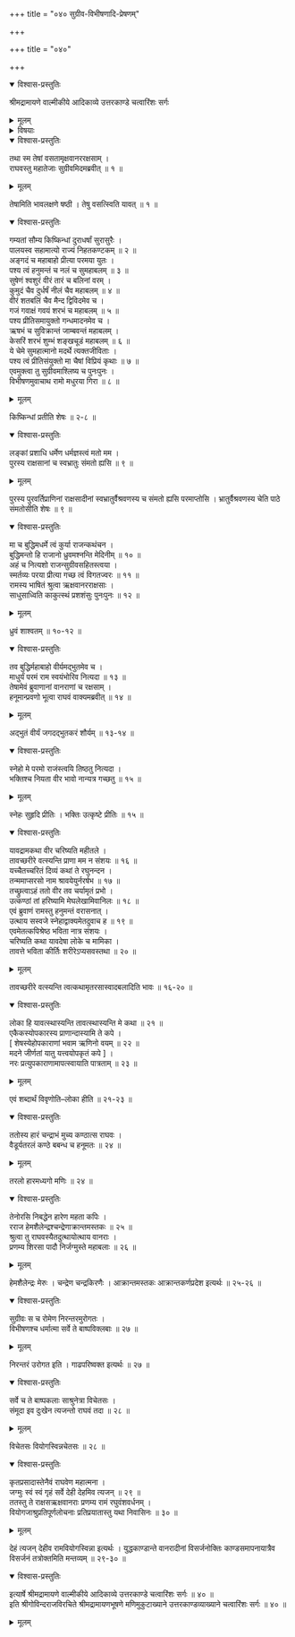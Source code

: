 +++
title = "०४० सुग्रीव-विभीषणादि-प्रेषणम्"

+++

+++
title = "०४०"

+++

<details open><summary>विश्वास-प्रस्तुतिः</summary>

श्रीमद्रामायणे वाल्मीकीये आदिकाव्ये उत्तरकाण्डे चत्वारिंशः सर्गः
</details>

<details><summary>मूलम्</summary>

श्रीमद्रामायणे वाल्मीकीये आदिकाव्ये उत्तरकाण्डे चत्वारिंशः सर्गः
</details>

<details><summary>विषयाः</summary>

रामेण स-बहुमान-परिष्वङ्गं सुग्रीव-विभीषणादीनां स्व-स्वावासं प्रति प्रेषणम् ॥ १ ॥  
तथा हनुमत्-कण्ठे स्व-कण्ठ-स्थ--मुक्ता-हारार्पण-पूर्वकं वर-दानेनेष्ट-देशं प्रति प्रेषणम् ॥ २ ॥
</details>

<details open><summary>विश्वास-प्रस्तुतिः</summary>

तथा स्म तेषां वसतामृक्षवानररक्षसाम् ।  
राघवस्तु महातेजाः सुग्रीवमिदमब्रवीत् ॥ १ ॥
</details>

<details><summary>मूलम्</summary>

तथा स्म तेषां वसतामृक्षवानररक्षसाम् ।  
राघवस्तु महातेजाः सुग्रीवमिदमब्रवीत् ॥ १ ॥
</details>

तेषामिति भावलक्षणे षष्ठी । तेषु वसत्स्विति यावत् ॥ १ ॥

<details open><summary>विश्वास-प्रस्तुतिः</summary>

गम्यतां सौम्य किष्किन्धां दुराधर्षां सुरासुरैः ।  
पालयस्व सहामात्यो राज्यं निहतकण्टकम् ॥ २ ॥  
अङ्गदं च महाबाहो प्रीत्या परमया युतः ।  
पश्य त्वं हनुमन्तं च नलं च सुमहाबलम् ॥ ३ ॥  
सुषेणं श्वशुरं वीरं तारं च बलिनां वरम् ।  
कुमुदं चैव दुर्धर्षं नीलं चैव महाबलम् ॥ ४ ॥  
वीरं शतबलिं चैव मैन्द द्विविदमेव च ।  
गजं गवाक्षं गवयं शरभं च महाबलम् ॥ ५ ॥  
पश्य प्रीतिसमायुक्तो गन्धमादनमेव च ।  
ऋषभं च सुविक्रान्तं जाम्बवन्तं महाबलम् ।  
केसरिं शरभं शुम्भं शङ्खचूडं महाबलम् ॥ ६ ॥  
ये चेमे सुमहात्मानो मदर्थे त्यक्तजीविताः ।  
पश्य त्वं प्रीतिसंयुक्तो मा चैषां विप्रियं कृथाः ॥ ७ ॥  
एवमुक्त्वा तु सुग्रीवमाश्लिष्य च पुनःपुनः ।  
विभीषणमुवाचाथ रामो मधुरया गिरा ॥ ८ ॥
</details>

<details><summary>मूलम्</summary>

गम्यतां सौम्य किष्किन्धां दुराधर्षां सुरासुरैः ।  
पालयस्व सहामात्यो राज्यं निहतकण्टकम् ॥ २ ॥  
अङ्गदं च महाबाहो प्रीत्या परमया युतः ।  
पश्य त्वं हनुमन्तं च नलं च सुमहाबलम् ॥ ३ ॥  
सुषेणं श्वशुरं वीरं तारं च बलिनां वरम् ।  
कुमुदं चैव दुर्धर्षं नीलं चैव महाबलम् ॥ ४ ॥  
वीरं शतबलिं चैव मैन्द द्विविदमेव च ।  
गजं गवाक्षं गवयं शरभं च महाबलम् ॥ ५ ॥  
पश्य प्रीतिसमायुक्तो गन्धमादनमेव च ।  
ऋषभं च सुविक्रान्तं जाम्बवन्तं महाबलम् ।  
केसरिं शरभं शुम्भं शङ्खचूडं महाबलम् ॥ ६ ॥  
ये चेमे सुमहात्मानो मदर्थे त्यक्तजीविताः ।  
पश्य त्वं प्रीतिसंयुक्तो मा चैषां विप्रियं कृथाः ॥ ७ ॥  
एवमुक्त्वा तु सुग्रीवमाश्लिष्य च पुनःपुनः ।  
विभीषणमुवाचाथ रामो मधुरया गिरा ॥ ८ ॥
</details>

किष्किन्धां प्रतीति शेषः ॥ २-८ ॥

<details open><summary>विश्वास-प्रस्तुतिः</summary>

लङ्कां प्रशाधि धर्मेण धर्मज्ञस्त्वं मतो मम ।  
पुरस्य राक्षसानां च स्वभ्रातुः संमतो ह्यसि ॥ ९ ॥
</details>

<details><summary>मूलम्</summary>

लङ्कां प्रशाधि धर्मेण धर्मज्ञस्त्वं मतो मम ।  
पुरस्य राक्षसानां च स्वभ्रातुः संमतो ह्यसि ॥ ९ ॥
</details>

पुरस्य पुरवर्तिप्राणिनां राक्षसादीनां स्वभ्रातुर्वैश्रवणस्य च संमतो ह्यसि परमाप्तोसि । भ्रातुर्वैश्रवणस्य चेति पाठे संमतोसीति शेषः ॥ ९ ॥

<details open><summary>विश्वास-प्रस्तुतिः</summary>

मा च बुद्धिमधर्मे त्वं कुर्या राजन्कथंचन ।  
बुद्धिमन्तो हि राजानो ध्रुवमश्नन्ति मेदिनीम् ॥ १० ॥  
अहं च नित्यशो राजन्सुग्रीवसहितस्त्वया ।  
स्मर्तव्यः परया प्रीत्या गच्छ त्वं विगतज्वरः ॥ ११ ॥  
रामस्य भाषितं श्रुत्वा ऋक्षवानरराक्षसाः ।  
साधुसाध्विति काकुत्स्थं प्रशशंसुः पुनःपुनः ॥ १२ ॥
</details>

<details><summary>मूलम्</summary>

मा च बुद्धिमधर्मे त्वं कुर्या राजन्कथंचन ।  
बुद्धिमन्तो हि राजानो ध्रुवमश्नन्ति मेदिनीम् ॥ १० ॥  
अहं च नित्यशो राजन्सुग्रीवसहितस्त्वया ।  
स्मर्तव्यः परया प्रीत्या गच्छ त्वं विगतज्वरः ॥ ११ ॥  
रामस्य भाषितं श्रुत्वा ऋक्षवानरराक्षसाः ।  
साधुसाध्विति काकुत्स्थं प्रशशंसुः पुनःपुनः ॥ १२ ॥
</details>

ध्रुवं शाश्वतम् ॥ १०-१२ ॥

<details open><summary>विश्वास-प्रस्तुतिः</summary>

तव बुद्धिर्महाबाहो वीर्यमद्भुतमेव च ।  
माधुर्यं परमं राम स्वयंभोरिव नित्यदा ॥ १३ ॥  
तेषामेवं ब्रुवाणानां वानराणां च रक्षसाम् ।  
हनूमान्प्रवणो भूत्वा राघवं वाक्यमब्रवीत् ॥ १४ ॥
</details>

<details><summary>मूलम्</summary>

तव बुद्धिर्महाबाहो वीर्यमद्भुतमेव च ।  
माधुर्यं परमं राम स्वयंभोरिव नित्यदा ॥ १३ ॥  
तेषामेवं ब्रुवाणानां वानराणां च रक्षसाम् ।  
हनूमान्प्रवणो भूत्वा राघवं वाक्यमब्रवीत् ॥ १४ ॥
</details>

अद्भुतं वीर्यं जगदद्भुतकरं शौर्यम् ॥ १३-१४ ॥

<details open><summary>विश्वास-प्रस्तुतिः</summary>

स्नेहो मे परमो राजंस्त्वयि तिष्ठतु नित्यदा ।  
भक्तिश्च नियता वीर भावो नान्यत्र गच्छतु ॥ १५ ॥
</details>

<details><summary>मूलम्</summary>

स्नेहो मे परमो राजंस्त्वयि तिष्ठतु नित्यदा ।  
भक्तिश्च नियता वीर भावो नान्यत्र गच्छतु ॥ १५ ॥
</details>

स्नेहः सुहृदि प्रीतिः । भक्तिः उत्कृष्टे प्रीतिः ॥ १५ ॥

<details open><summary>विश्वास-प्रस्तुतिः</summary>

यावद्रामकथा वीर चरिष्यति महीतले ।  
तावच्छरीरे वत्स्यन्ति प्राणा मम न संशयः ॥ १६ ॥  
यच्चैतच्चरितं दिव्यं कथां ते रघुनन्दन ।  
तन्ममाप्सरसो नाम श्रावयेयुर्नरर्षभ ॥ १७ ॥  
तच्छ्रुत्वाऽहं ततो वीर तव चर्यामृतं प्रभो ।  
उत्कण्ठां तां हरिष्यामि मेघलेखामिवानिलः ॥ १८ ॥  
एवं ब्रुवाणं रामस्तु हनुमन्तं वरासनात् ।  
उत्थाय सस्वजे स्नेहाद्वाक्यमेतदुवाच ह ॥ १९ ॥  
एवमेतत्कपिश्रेष्ठ भविता नात्र संशयः ।  
चरिष्यति कथा यावदेषा लोके च मामिका ।  
तावत्ते भविता कीर्तिः शरीरेऽप्यसवस्तथा ॥ २० ॥
</details>

<details><summary>मूलम्</summary>

यावद्रामकथा वीर चरिष्यति महीतले ।  
तावच्छरीरे वत्स्यन्ति प्राणा मम न संशयः ॥ १६ ॥  
यच्चैतच्चरितं दिव्यं कथां ते रघुनन्दन ।  
तन्ममाप्सरसो नाम श्रावयेयुर्नरर्षभ ॥ १७ ॥  
तच्छ्रुत्वाऽहं ततो वीर तव चर्यामृतं प्रभो ।  
उत्कण्ठां तां हरिष्यामि मेघलेखामिवानिलः ॥ १८ ॥  
एवं ब्रुवाणं रामस्तु हनुमन्तं वरासनात् ।  
उत्थाय सस्वजे स्नेहाद्वाक्यमेतदुवाच ह ॥ १९ ॥  
एवमेतत्कपिश्रेष्ठ भविता नात्र संशयः ।  
चरिष्यति कथा यावदेषा लोके च मामिका ।  
तावत्ते भविता कीर्तिः शरीरेऽप्यसवस्तथा ॥ २० ॥
</details>

तावच्छरीरे वत्स्यन्ति त्वत्कथामृतरसास्वादबलादिति भावः ॥ १६-२० ॥

<details open><summary>विश्वास-प्रस्तुतिः</summary>

लोका हि यावत्स्थास्यन्ति तावत्स्थास्यन्ति मे कथा ॥ २१ ॥  
एकैकस्योपकारस्य प्राणान्दास्यामि ते कपे ।  
\[ शेषस्येहोपकाराणां भवाम ऋणिनो वयम् ॥ २२ ॥  
मदने जीर्णतां यातु यत्त्वयोपकृतं कपे \] ।  
नरः प्रत्युपकाराणामापत्स्वायाति पात्रताम् ॥ २३ ॥
</details>

<details><summary>मूलम्</summary>

लोका हि यावत्स्थास्यन्ति तावत्स्थास्यन्ति मे कथा ॥ २१ ॥  
एकैकस्योपकारस्य प्राणान्दास्यामि ते कपे ।  
\[ शेषस्येहोपकाराणां भवाम ऋणिनो वयम् ॥ २२ ॥  
मदने जीर्णतां यातु यत्त्वयोपकृतं कपे \] ।  
नरः प्रत्युपकाराणामापत्स्वायाति पात्रताम् ॥ २३ ॥
</details>

एवं शब्दार्थं विवृणोति–लोका हीति ॥ २१-२३ ॥

<details open><summary>विश्वास-प्रस्तुतिः</summary>

ततोस्य हारं चन्द्राभं मुच्य कण्ठात्स राघवः ।  
वैडूर्यतरलं कण्ठे बबन्ध च हनूमतः ॥ २४ ॥
</details>

<details><summary>मूलम्</summary>

ततोस्य हारं चन्द्राभं मुच्य कण्ठात्स राघवः ।  
वैडूर्यतरलं कण्ठे बबन्ध च हनूमतः ॥ २४ ॥
</details>

तरलो हारमध्यगो मणिः ॥ २४ ॥

<details open><summary>विश्वास-प्रस्तुतिः</summary>

तेनोरसि निबद्धेन हारेण महता कपिः ।  
रराज हेमशैलेन्द्रश्चन्द्रेणाक्रान्तमस्तकः ॥ २५ ॥  
श्रुत्वा तु राघवस्यैतदुत्थायोत्थाय वानराः ।  
प्रणम्य शिरसा पादौ निर्जग्मुस्ते महाबलाः ॥ २६ ॥
</details>

<details><summary>मूलम्</summary>

तेनोरसि निबद्धेन हारेण महता कपिः ।  
रराज हेमशैलेन्द्रश्चन्द्रेणाक्रान्तमस्तकः ॥ २५ ॥  
श्रुत्वा तु राघवस्यैतदुत्थायोत्थाय वानराः ।  
प्रणम्य शिरसा पादौ निर्जग्मुस्ते महाबलाः ॥ २६ ॥
</details>

हेमशैलेन्द्रः मेरुः । चन्द्रेण चन्द्रकिरणैः । आक्रान्तमस्तकः आक्रान्तकर्णप्रदेश इत्यर्थः ॥ २५-२६ ॥

<details open><summary>विश्वास-प्रस्तुतिः</summary>

सुग्रीवः स च रोमेण निरन्तरमुरोगतः ।  
विभीषणश्च धर्मात्मा सर्वे ते बाष्पविक्लबाः ॥ २७ ॥
</details>

<details><summary>मूलम्</summary>

सुग्रीवः स च रोमेण निरन्तरमुरोगतः ।  
विभीषणश्च धर्मात्मा सर्वे ते बाष्पविक्लबाः ॥ २७ ॥
</details>

निरन्तरं उरोगत इति । गाढपरिष्वक्त इत्यर्थः ॥ २७ ॥

<details open><summary>विश्वास-प्रस्तुतिः</summary>

सर्वे च ते बाष्पकलाः साश्रुनेत्रा विचेतसः ।  
संमूदा इव दुःखेन त्यजन्तो राघवं तदा ॥ २८ ॥
</details>

<details><summary>मूलम्</summary>

सर्वे च ते बाष्पकलाः साश्रुनेत्रा विचेतसः ।  
संमूदा इव दुःखेन त्यजन्तो राघवं तदा ॥ २८ ॥
</details>

विचेतसः वियोगस्विन्नचेतसः ॥ २८ ॥

<details open><summary>विश्वास-प्रस्तुतिः</summary>

कृतप्रसादास्तेनैवं राघवेण महात्मना ।  
जग्मुः स्वं स्वं गृहं सर्वे देही देहमिव त्यजन् ॥ २९ ॥  
ततस्तु ते राक्षसऋक्षवानराः प्रणम्य रामं रघुवंशवर्धनम् ।  
वियोगजाश्रुप्रतिपूर्णलोचनाः प्रतिप्रयातास्तु यथा निवासिनः ॥ ३० ॥
</details>

<details><summary>मूलम्</summary>

कृतप्रसादास्तेनैवं राघवेण महात्मना ।  
जग्मुः स्वं स्वं गृहं सर्वे देही देहमिव त्यजन् ॥ २९ ॥  
ततस्तु ते राक्षसऋक्षवानराः प्रणम्य रामं रघुवंशवर्धनम् ।  
वियोगजाश्रुप्रतिपूर्णलोचनाः प्रतिप्रयातास्तु यथा निवासिनः ॥ ३० ॥
</details>

देहं त्यजन् देहीव रामवियोगस्विन्ना इत्यर्थः । युद्धकाण्डान्ते वानरादीनां विसर्जनोक्तिः काण्डसमापनायात्रैव विसर्जनं तत्रोक्तमिति मन्तव्यम् ॥ २९-३० ॥

<details open><summary>विश्वास-प्रस्तुतिः</summary>

इत्यार्षे श्रीमद्रामायणे वाल्मीकीये आदिकाव्ये उत्तरकाण्डे चत्वारिंशः सर्गः ॥ ४० ॥  
इति श्रीगोविन्दराजविरचिते श्रीमद्रामायणभूषणे मणिमुकुटाख्याने उत्तरकाण्डव्याख्याने चत्वारिंशः सर्गः ॥ ४० ॥
</details>

<details><summary>मूलम्</summary>

इत्यार्षे श्रीमद्रामायणे वाल्मीकीये आदिकाव्ये उत्तरकाण्डे चत्वारिंशः सर्गः ॥ ४० ॥  
इति श्रीगोविन्दराजविरचिते श्रीमद्रामायणभूषणे मणिमुकुटाख्याने उत्तरकाण्डव्याख्याने चत्वारिंशः सर्गः ॥ ४० ॥
</details>

